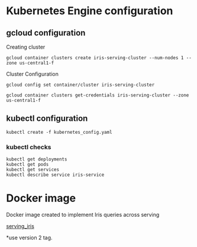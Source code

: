 # Kubernetes Engine configuration

## gcloud configuration
Creating cluster

```
gcloud container clusters create iris-serving-cluster --num-nodes 1 --zone us-central1-f
```

Cluster Configuration

```
gcloud config set container/cluster iris-serving-cluster
```

```
gcloud container clusters get-credentials iris-serving-cluster --zone us-central1-f
```

## kubectl configuration

```
kubectl create -f kubernetes_config.yaml
```

### kubectl checks

``` 
kubectl get deployments
kubectl get pods
kubectl get services
kubectl describe service iris-service 
```

# Docker image
Docker image created to implement Iris queries across serving

[serving_iris](https://hub.docker.com/r/nbortolotti/serving_iris/)

*use version 2 tag.